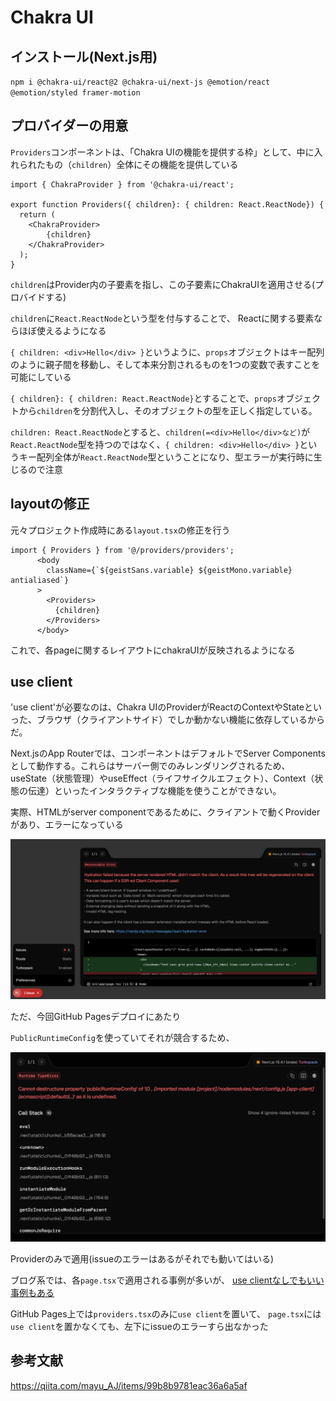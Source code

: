 # Chakra UI

## インストール(Next.js用)

`npm i @chakra-ui/react@2 @chakra-ui/next-js @emotion/react @emotion/styled framer-motion
`

## プロバイダーの用意

`Providers`コンポーネントは、「Chakra UIの機能を提供する枠」として、中に入れられたもの（`children`）全体にその機能を提供している

```
import { ChakraProvider } from '@chakra-ui/react';

export function Providers({ children}: { children: React.ReactNode}) {
  return (
    <ChakraProvider>
        {children}
    </ChakraProvider>
  );
}
```

`children`はProvider内の子要素を指し、この子要素にChakraUIを適用させる(プロバイドする)

`children`に`React.ReactNode`という型を付与することで、
Reactに関する要素ならほぼ使えるようになる

`{ children: <div>Hello</div> }`というように、`props`オブジェクトはキー配列のように親子間を移動し、そして本来分割されるものを1つの変数で表すことを可能にしている

`{ children}: { children: React.ReactNode}`とすることで、`props`オブジェクトから`children`を分割代入し、そのオブジェクトの型を正しく指定している。

`children: React.ReactNode`とすると、`children(=<div>Hello</div>など)`が`React.ReactNode`型を持つのではなく、`{ children: <div>Hello</div> }`というキー配列全体が`React.ReactNode`型ということになり、型エラーが実行時に生じるので注意

## layoutの修正

元々プロジェクト作成時にある`layout.tsx`の修正を行う

```
import { Providers } from '@/providers/providers';
      <body
        className={`${geistSans.variable} ${geistMono.variable} antialiased`}
      >
        <Providers>
          {children}
        </Providers>
      </body>
```

これで、各pageに関するレイアウトにchakraUIが反映されるようになる

## use client

'use client'が必要なのは、Chakra UIのProviderがReactのContextやStateといった、ブラウザ（クライアントサイド）でしか動かない機能に依存しているからだ。

Next.jsのApp Routerでは、コンポーネントはデフォルトでServer Componentsとして動作する。これらはサーバー側でのみレンダリングされるため、useState（状態管理）やuseEffect（ライフサイクルエフェクト）、Context（状態の伝達）といったインタラクティブな機能を使うことができない。

実際、HTMLがserver componentであるために、クライアントで動くProviderがあり、エラーになっている

![alt text](use_client_error.png)

ただ、今回GitHub Pagesデプロイにあたり

`PublicRuntimeConfig`を使っていてそれが競合するため、

![alt text](chakra_config_error.png)

Providerのみで適用(issueのエラーはあるがそれでも動いてはいる)

ブログ系では、各`page.tsx`で適用される事例が多いが、
[use clientなしでもいい事例もある](https://zenn.dev/collabostyle/articles/8e8d76d5611f7e)

GitHub Pages上では`providers.tsx`のみに`use client`を置いて、
`page.tsx`には`use client`を置かなくても、左下にissueのエラーすら出なかった

## 参考文献

https://qiita.com/mayu_AJ/items/99b8b9781eac36a6a5af
